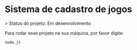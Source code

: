 <h1> Sistema de cadastro de jogos</h1>
> Status do projeto: Em desenvolvimento

Para rodar esse projeto na sua máquina, por favor digite:

```
node.js
```
